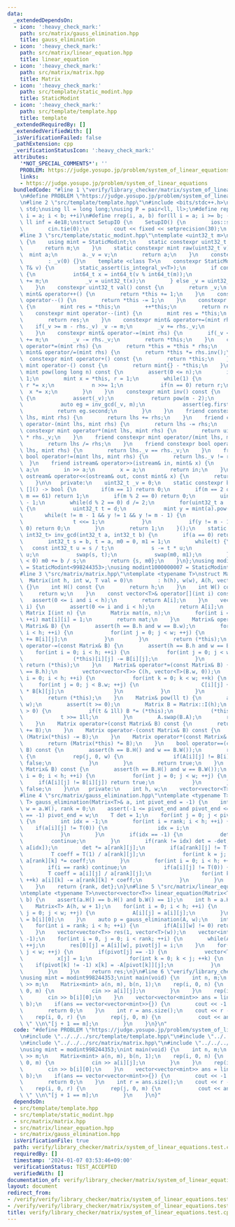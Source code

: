 ```yaml
---
data:
  _extendedDependsOn:
  - icon: ':heavy_check_mark:'
    path: src/matrix/gauss_elimination.hpp
    title: gauss_elimination
  - icon: ':heavy_check_mark:'
    path: src/matrix/linear_equation.hpp
    title: linear_equation
  - icon: ':heavy_check_mark:'
    path: src/matrix/matrix.hpp
    title: Matrix
  - icon: ':heavy_check_mark:'
    path: src/template/static_modint.hpp
    title: StaticModint
  - icon: ':heavy_check_mark:'
    path: src/template/template.hpp
    title: template
  _extendedRequiredBy: []
  _extendedVerifiedWith: []
  _isVerificationFailed: false
  _pathExtension: cpp
  _verificationStatusIcon: ':heavy_check_mark:'
  attributes:
    '*NOT_SPECIAL_COMMENTS*': ''
    PROBLEM: https://judge.yosupo.jp/problem/system_of_linear_equations
    links:
    - https://judge.yosupo.jp/problem/system_of_linear_equations
  bundledCode: "#line 1 \"verify/library_checker/matrix/system_of_linear_equations.test.cpp\"\
    \n#define PROBLEM \"https://judge.yosupo.jp/problem/system_of_linear_equations\"\
    \n#line 2 \"src/template/template.hpp\"\n#include <bits/stdc++.h>\nusing namespace\
    \ std;\nusing ll = long long;\nusing P = pair<ll, ll>;\n#define rep(i, a, b) for(ll\
    \ i = a; i < b; ++i)\n#define rrep(i, a, b) for(ll i = a; i >= b; --i)\nconstexpr\
    \ ll inf = 4e18;\nstruct SetupIO {\n    SetupIO() {\n        ios::sync_with_stdio(0);\n\
    \        cin.tie(0);\n        cout << fixed << setprecision(30);\n    }\n} setup_io;\n\
    #line 3 \"src/template/static_modint.hpp\"\ntemplate <uint32_t m>\nstruct StaticModint\
    \ {\n    using mint = StaticModint;\n    static constexpr uint32_t mod() {\n \
    \       return m;\n    }\n    static constexpr mint raw(uint32_t v) {\n      \
    \  mint a;\n        a._v = v;\n        return a;\n    }\n    constexpr StaticModint()\n\
    \        : _v(0) {}\n    template <class T>\n    constexpr StaticModint(const\
    \ T& v) {\n        static_assert(is_integral_v<T>);\n        if constexpr(is_signed_v<T>)\
    \ {\n            int64_t x = int64_t(v % int64_t(m));\n            if(x < 0) x\
    \ += m;\n            _v = uint32_t(x);\n        } else _v = uint32_t(v % m);\n\
    \    }\n    constexpr uint32_t val() const {\n        return _v;\n    }\n    constexpr\
    \ mint& operator++() {\n        return *this += 1;\n    }\n    constexpr mint&\
    \ operator--() {\n        return *this -= 1;\n    }\n    constexpr mint operator++(int)\
    \ {\n        mint res = *this;\n        ++*this;\n        return res;\n    }\n\
    \    constexpr mint operator--(int) {\n        mint res = *this;\n        --*this;\n\
    \        return res;\n    }\n    constexpr mint& operator+=(mint rhs) {\n    \
    \    if(_v >= m - rhs._v) _v -= m;\n        _v += rhs._v;\n        return *this;\n\
    \    }\n    constexpr mint& operator-=(mint rhs) {\n        if(_v < rhs._v) _v\
    \ += m;\n        _v -= rhs._v;\n        return *this;\n    }\n    constexpr mint&\
    \ operator*=(mint rhs) {\n        return *this = *this * rhs;\n    }\n    constexpr\
    \ mint& operator/=(mint rhs) {\n        return *this *= rhs.inv();\n    }\n  \
    \  constexpr mint operator+() const {\n        return *this;\n    }\n    constexpr\
    \ mint operator-() const {\n        return mint{} - *this;\n    }\n    constexpr\
    \ mint pow(long long n) const {\n        assert(0 <= n);\n        if(n == 0) return\
    \ 1;\n        mint x = *this, r = 1;\n        while(1) {\n            if(n & 1)\
    \ r *= x;\n            n >>= 1;\n            if(n == 0) return r;\n          \
    \  x *= x;\n        }\n    }\n    constexpr mint inv() const {\n        if constexpr(prime)\
    \ {\n            assert(_v);\n            return pow(m - 2);\n        } else {\n\
    \            auto eg = inv_gcd(_v, m);\n            assert(eg.first == 1);\n \
    \           return eg.second;\n        }\n    }\n    friend constexpr mint operator+(mint\
    \ lhs, mint rhs) {\n        return lhs += rhs;\n    }\n    friend constexpr mint\
    \ operator-(mint lhs, mint rhs) {\n        return lhs -= rhs;\n    }\n    friend\
    \ constexpr mint operator*(mint lhs, mint rhs) {\n        return uint64_t(lhs._v)\
    \ * rhs._v;\n    }\n    friend constexpr mint operator/(mint lhs, mint rhs) {\n\
    \        return lhs /= rhs;\n    }\n    friend constexpr bool operator==(mint\
    \ lhs, mint rhs) {\n        return lhs._v == rhs._v;\n    }\n    friend constexpr\
    \ bool operator!=(mint lhs, mint rhs) {\n        return lhs._v != rhs._v;\n  \
    \  }\n    friend istream& operator>>(istream& in, mint& x) {\n        long long\
    \ a;\n        in >> a;\n        x = a;\n        return in;\n    }\n    friend\
    \ ostream& operator<<(ostream& out, const mint& x) {\n        return out << x.val();\n\
    \    }\n\n   private:\n    uint32_t _v = 0;\n    static constexpr bool prime =\
    \ []() -> bool {\n        if(m == 1) return 0;\n        if(m == 2 or m == 7 or\
    \ m == 61) return 1;\n        if(m % 2 == 0) return 0;\n        uint32_t d = m\
    \ - 1;\n        while(d % 2 == 0) d /= 2;\n        for(uint32_t a : {2, 7, 61})\
    \ {\n            uint32_t t = d;\n            mint y = mint(a).pow(t);\n     \
    \       while(t != m - 1 && y != 1 && y != m - 1) {\n                y *= y;\n\
    \                t <<= 1;\n            }\n            if(y != m - 1 && t % 2 ==\
    \ 0) return 0;\n        }\n        return 1;\n    }();\n    static constexpr pair<int32_t,\
    \ int32_t> inv_gcd(int32_t a, int32_t b) {\n        if(a == 0) return {b, 0};\n\
    \        int32_t s = b, t = a, m0 = 0, m1 = 1;\n        while(t) {\n         \
    \   const int32_t u = s / t;\n            s -= t * u;\n            m0 -= m1 *\
    \ u;\n            swap(s, t);\n            swap(m0, m1);\n        }\n        if(m0\
    \ < 0) m0 += b / s;\n        return {s, m0};\n    }\n};\nusing modint998244353\
    \ = StaticModint<998244353>;\nusing modint1000000007 = StaticModint<1000000007>;\n\
    #line 3 \"src/matrix/matrix.hpp\"\ntemplate <typename T>\nstruct Matrix {\n  \
    \  Matrix(int h, int w, T val = 0)\n        : h(h), w(w), A(h, vector<T>(w, val))\
    \ {}\n    int H() const {\n        return h;\n    }\n    int W() const {\n   \
    \     return w;\n    }\n    const vector<T>& operator[](int i) const {\n     \
    \   assert(0 <= i and i < h);\n        return A[i];\n    }\n    vector<T>& operator[](int\
    \ i) {\n        assert(0 <= i and i < h);\n        return A[i];\n    }\n    static\
    \ Matrix I(int n) {\n        Matrix mat(n, n);\n        for(int i = 0; i < n;\
    \ ++i) mat[i][i] = 1;\n        return mat;\n    }\n    Matrix& operator+=(const\
    \ Matrix& B) {\n        assert(h == B.h and w == B.w);\n        for(int i = 0;\
    \ i < h; ++i) {\n            for(int j = 0; j < w; ++j) {\n                (*this)[i][j]\
    \ += B[i][j];\n            }\n        }\n        return (*this);\n    }\n    Matrix&\
    \ operator-=(const Matrix& B) {\n        assert(h == B.h and w == B.w);\n    \
    \    for(int i = 0; i < h; ++i) {\n            for(int j = 0; j < w; ++j) {\n\
    \                (*this)[i][j] -= B[i][j];\n            }\n        }\n       \
    \ return (*this);\n    }\n    Matrix& operator*=(const Matrix& B) {\n        assert(w\
    \ == B.h);\n        vector<vector<T>> C(h, vector<T>(B.w, 0));\n        for(int\
    \ i = 0; i < h; ++i) {\n            for(int k = 0; k < w; ++k) {\n           \
    \     for(int j = 0; j < B.w; ++j) {\n                    C[i][j] += (*this)[i][k]\
    \ * B[k][j];\n                }\n            }\n        }\n        A.swap(C);\n\
    \        return (*this);\n    }\n    Matrix& pow(ll t) {\n        assert(h ==\
    \ w);\n        assert(t >= 0);\n        Matrix B = Matrix::I(h);\n        while(t\
    \ > 0) {\n            if(t & 1ll) B *= (*this);\n            (*this) *= (*this);\n\
    \            t >>= 1ll;\n        }\n        A.swap(B.A);\n        return (*this);\n\
    \    }\n    Matrix operator+(const Matrix& B) const {\n        return (Matrix(*this)\
    \ += B);\n    }\n    Matrix operator-(const Matrix& B) const {\n        return\
    \ (Matrix(*this) -= B);\n    }\n    Matrix operator*(const Matrix& B) const {\n\
    \        return (Matrix(*this) *= B);\n    }\n    bool operator==(const Matrix&\
    \ B) const {\n        assert(h == B.H() and w == B.W());\n        rep(i, 0, h)\
    \ {\n            rep(j, 0, w) {\n                if(A[i][j] != B[i][j]) return\
    \ false;\n            }\n        }\n        return true;\n    }\n    bool operator!=(const\
    \ Matrix& B) const {\n        assert(h == B.H() and w == B.W());\n        for(int\
    \ i = 0; i < h; ++i) {\n            for(int j = 0; j < w; ++j) {\n           \
    \     if(A[i][j] != B[i][j]) return true;\n            }\n        }\n        return\
    \ false;\n    }\n\n   private:\n    int h, w;\n    vector<vector<T>> A;\n};\n\
    #line 4 \"src/matrix/gauss_elimination.hpp\"\ntemplate <typename T>\npair<int,\
    \ T> gauss_elimination(Matrix<T>& a, int pivot_end = -1) {\n    int h = a.H(),\
    \ w = a.W(), rank = 0;\n    assert(-1 <= pivot_end and pivot_end <= w);\n    if(pivot_end\
    \ == -1) pivot_end = w;\n    T det = 1;\n    for(int j = 0; j < pivot_end; ++j)\
    \ {\n        int idx = -1;\n        for(int i = rank; i < h; ++i) {\n        \
    \    if(a[i][j] != T(0)) {\n                idx = i;\n                break;\n\
    \            }\n        }\n        if(idx == -1) {\n            det = 0;\n   \
    \         continue;\n        }\n        if(rank != idx) det = -det, swap(a[rank],\
    \ a[idx]);\n        det *= a[rank][j];\n        if(a[rank][j] != T(1)) {\n   \
    \         T coeff = T(1) / a[rank][j];\n            for(int k = j; k < w; ++k)\
    \ a[rank][k] *= coeff;\n        }\n        for(int i = 0; i < h; ++i) {\n    \
    \        if(i == rank) continue;\n            if(a[i][j] != T(0)) {\n        \
    \        T coeff = a[i][j] / a[rank][j];\n                for(int k = j; k < w;\
    \ ++k) a[i][k] -= a[rank][k] * coeff;\n            }\n        }\n        ++rank;\n\
    \    }\n    return {rank, det};\n}\n#line 5 \"src/matrix/linear_equation.hpp\"\
    \ntemplate <typename T>\nvector<vector<T>> linear_equation(Matrix<T> a, Matrix<T>\
    \ b) {\n    assert(a.H() == b.H() and b.W() == 1);\n    int h = a.H(), w = a.W();\n\
    \    Matrix<T> A(h, w + 1);\n    for(int i = 0; i < h; ++i) {\n        for(int\
    \ j = 0; j < w; ++j) {\n            A[i][j] = a[i][j];\n        }\n        A[i][w]\
    \ = b[i][0];\n    }\n    auto p = gauss_elimination(A, w);\n    int rank = p.first;\n\
    \    for(int i = rank; i < h; ++i) {\n        if(A[i][w] != 0) return vector<vector<T>>{};\n\
    \    }\n    vector<vector<T>> res(1, vector<T>(w));\n    vector<int> pivot(w,\
    \ -1);\n    for(int i = 0, j = 0; i < rank; ++i) {\n        while(A[i][j] == 0)\
    \ ++j;\n        res[0][j] = A[i][w], pivot[j] = i;\n    }\n    for(int j = 0;\
    \ j < w; ++j) {\n        if(pivot[j] == -1) {\n            vector<T> x(w);\n \
    \           x[j] = 1;\n            for(int k = 0; k < j; ++k) {\n            \
    \    if(pivot[k] != -1) x[k] = -A[pivot[k]][j];\n            }\n            res.push_back(x);\n\
    \        }\n    }\n    return res;\n}\n#line 6 \"verify/library_checker/matrix/system_of_linear_equations.test.cpp\"\
    \nusing mint = modint998244353;\nint main(void) {\n    int n, m;\n    cin >> n\
    \ >> m;\n    Matrix<mint> a(n, m), b(n, 1);\n    rep(i, 0, n) {\n        rep(j,\
    \ 0, m) {\n            cin >> a[i][j];\n        }\n    }\n    rep(i, 0, n) {\n\
    \        cin >> b[i][0];\n    }\n    vector<vector<mint>> ans = linear_equation(a,\
    \ b);\n    if(ans == vector<vector<mint>>{}) {\n        cout << -1 << '\\n';\n\
    \        return 0;\n    }\n    int r = ans.size();\n    cout << r - 1 << '\\n';\n\
    \    rep(i, 0, r) {\n        rep(j, 0, m) {\n            cout << ans[i][j] <<\
    \ \" \\n\"[j + 1 == m];\n        }\n    }\n}\n"
  code: "#define PROBLEM \"https://judge.yosupo.jp/problem/system_of_linear_equations\"\
    \n#include \"../../../src/template/template.hpp\"\n#include \"../../../src/template/static_modint.hpp\"\
    \n#include \"../../../src/matrix/matrix.hpp\"\n#include \"../../../src/matrix/linear_equation.hpp\"\
    \nusing mint = modint998244353;\nint main(void) {\n    int n, m;\n    cin >> n\
    \ >> m;\n    Matrix<mint> a(n, m), b(n, 1);\n    rep(i, 0, n) {\n        rep(j,\
    \ 0, m) {\n            cin >> a[i][j];\n        }\n    }\n    rep(i, 0, n) {\n\
    \        cin >> b[i][0];\n    }\n    vector<vector<mint>> ans = linear_equation(a,\
    \ b);\n    if(ans == vector<vector<mint>>{}) {\n        cout << -1 << '\\n';\n\
    \        return 0;\n    }\n    int r = ans.size();\n    cout << r - 1 << '\\n';\n\
    \    rep(i, 0, r) {\n        rep(j, 0, m) {\n            cout << ans[i][j] <<\
    \ \" \\n\"[j + 1 == m];\n        }\n    }\n}"
  dependsOn:
  - src/template/template.hpp
  - src/template/static_modint.hpp
  - src/matrix/matrix.hpp
  - src/matrix/linear_equation.hpp
  - src/matrix/gauss_elimination.hpp
  isVerificationFile: true
  path: verify/library_checker/matrix/system_of_linear_equations.test.cpp
  requiredBy: []
  timestamp: '2024-01-07 03:53:46+09:00'
  verificationStatus: TEST_ACCEPTED
  verifiedWith: []
documentation_of: verify/library_checker/matrix/system_of_linear_equations.test.cpp
layout: document
redirect_from:
- /verify/verify/library_checker/matrix/system_of_linear_equations.test.cpp
- /verify/verify/library_checker/matrix/system_of_linear_equations.test.cpp.html
title: verify/library_checker/matrix/system_of_linear_equations.test.cpp
---
```

